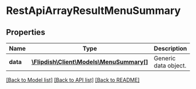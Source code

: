 # RestApiArrayResultMenuSummary

## Properties
Name | Type | Description | Notes
------------ | ------------- | ------------- | -------------
**data** | [**\Flipdish\\Client\Models\MenuSummary[]**](MenuSummary.md) | Generic data object. | 

[[Back to Model list]](../README.md#documentation-for-models) [[Back to API list]](../README.md#documentation-for-api-endpoints) [[Back to README]](../README.md)


